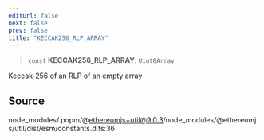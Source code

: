 ```yaml
---
editUrl: false
next: false
prev: false
title: "KECCAK256_RLP_ARRAY"
---
```


> `const` **KECCAK256\_RLP\_ARRAY**: `Uint8Array`

Keccak-256 of an RLP of an empty array

## Source

node\_modules/.pnpm/@ethereumjs+util@9.0.3/node\_modules/@ethereumjs/util/dist/esm/constants.d.ts:36
